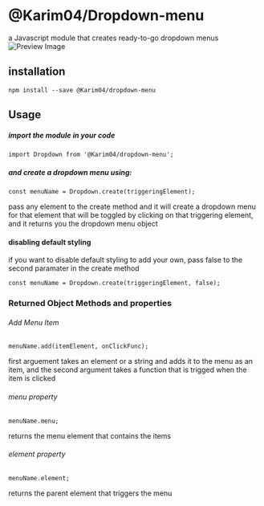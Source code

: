 # @Karim04/Dropdown-menu
a Javascript module that creates ready-to-go dropdown menus <br>
![Preview Image](https://live.staticflickr.com/65535/52185159485_5647a5ec60_o.png)

## installation
```
npm install --save @Karim04/dropdown-menu
```
## Usage
##### import the module in your code
```
import Dropdown from '@Karim04/dropdown-menu';
```
##### and create a dropdown menu using:
```
const menuName = Dropdown.create(triggeringElement);
```
pass any element to the create method and it will create a dropdown menu for that element that will be toggled by clicking on that triggering element, and it returns you the dropdown menu object
#### disabling default styling
if you want to disable default styling to add your own, pass false to the second paramater in the create method
```
const menuName = Dropdown.create(triggeringElement, false);
```
### Returned Object Methods and properties
###### Add Menu Item
```
menuName.add(itemElement, onClickFunc);
```
first arguement takes an element or a string and adds it to the menu as an item, and the second argument takes a function that is trigged when the item is clicked
###### menu property
```
menuName.menu;
```
returns the menu element that contains the items
###### element property
```
menuName.element;
```
returns the parent element that triggers the menu